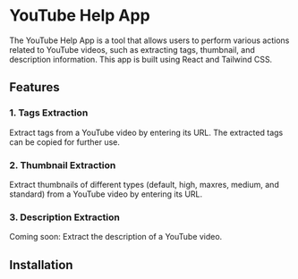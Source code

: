 # YouTube Help App

The YouTube Help App is a tool that allows users to perform various actions related to YouTube videos, such as extracting tags, thumbnail, and description information. This app is built using React and Tailwind CSS.

## Features

### 1. Tags Extraction

Extract tags from a YouTube video by entering its URL. The extracted tags can be copied for further use.

### 2. Thumbnail Extraction

Extract thumbnails of different types (default, high, maxres, medium, and standard) from a YouTube video by entering its URL.

### 3. Description Extraction

Coming soon: Extract the description of a YouTube video.

## Installation

